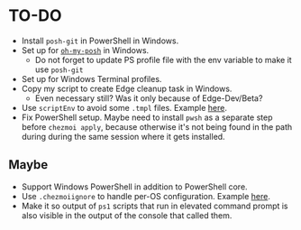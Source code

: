 # TO-DO

- Install `posh-git` in PowerShell in Windows.
- Set up for [`oh-my-posh`](https://ohmyposh.dev/) in Windows.
  - Do not forget to update PS profile file with the env variable to make it use `posh-git`
- Set up for Windows Terminal profiles.
- Copy my script to create Edge cleanup task in Windows.
  - Even necessary still? Was it only because of Edge-Dev/Beta?
- Use `scriptEnv` to avoid some `.tmpl` files. Example [here](https://www.chezmoi.io/user-guide/use-scripts-to-perform-actions/#understand-how-scripts-work#set-environment-variables).
- Fix PowerShell setup. Maybe need to install `pwsh` as a separate step before `chezmoi apply`, because otherwise it's not being found in the path during during the same session where it gets installed.

## Maybe

- Support Windows PowerShell in addition to PowerShell core.
- Use `.chezmoiignore` to handle per-OS configuration. Example [here](https://github.com/twpayne/dotfiles/commit/c550eddaf5d1cb2d3f105e10bfb305f370ee177c).
- Make it so output of `ps1` scripts that run in elevated command prompt is also visible in the output of the console
  that called them.
